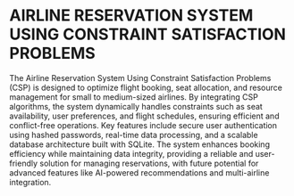 # AIRLINE RESERVATION SYSTEM USING CONSTRAINT SATISFACTION PROBLEMS 
The Airline Reservation System Using Constraint Satisfaction Problems (CSP) is designed to optimize flight booking, seat allocation, and resource management for small to medium-sized airlines. By integrating CSP algorithms, the system dynamically handles constraints such as seat availability, user preferences, and flight schedules, ensuring efficient and conflict-free operations. Key features include secure user authentication using hashed passwords, real-time data processing, and a scalable database architecture built with SQLite. The system enhances booking efficiency while maintaining data integrity, providing a reliable and user-friendly solution for managing reservations, with future potential for advanced features like AI-powered recommendations and multi-airline integration.
